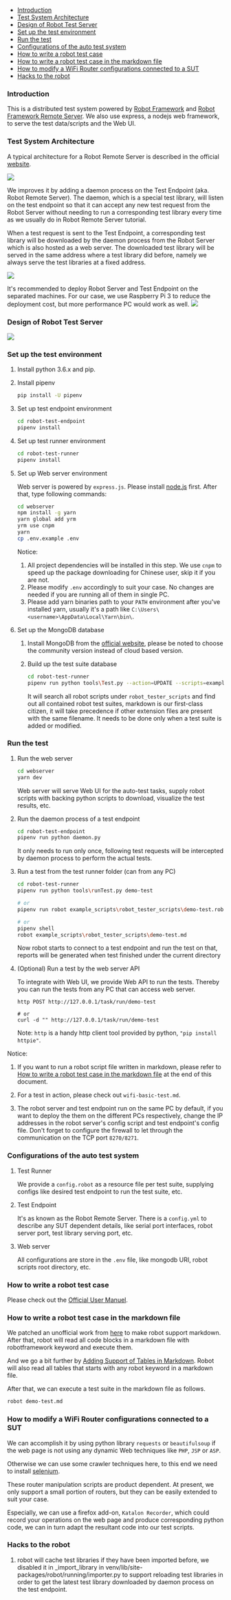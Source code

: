 - [Introduction](#introduction)
- [Test System Architecture](#test-system-architecture)
- [Design of Robot Test Server](#design-of-robot-test-server)
- [Set up the test environment](#set-up-the-test-environment)
- [Run the test](#run-the-test)
- [Configurations of the auto test system](#configurations-of-the-auto-test-system)
- [How to write a robot test case](#how-to-write-a-robot-test-case)
- [How to write a robot test case in the markdown file](#how-to-write-a-robot-test-case-in-the-markdown-file)
- [How to modify a WiFi Router configurations connected to a SUT](#how-to-modify-a-wifi-router-configurations-connected-to-a-sut)
- [Hacks to the robot](#hacks-to-the-robot)

### Introduction
This is a distributed test system powered by [Robot Framework](https://github.com/robotframework/robotframework) and [Robot Framework Remote Server](https://github.com/robotframework/PythonRemoteServer).
We also use express, a nodejs web framework, to serve the test data/scripts and the Web UI.

### Test System Architecture
A typical architecture for a Robot Remote Server is described in the official [website](https://github.com/robotframework/RemoteInterface).

![](https://i.loli.net/2018/11/28/5bfe0be78657f.jpg)

We improves it by adding a daemon process on the Test Endpoint (aka. Robot Remote Server). The daemon, which is a special test library, will listen on the test endpoint so that it can accept any new test request from the Robot Server without needing to run a corresponding test library every time as we usually do in Robot Remote Server tutorial.

When a test request is sent to the Test Endpoint, a corresponding test library will be downloaded by the daemon process from the Robot Server which is also hosted as a web server. The downloaded test library will be served in the same address where a test library did before, namely we always serve the test libraries at a fixed address.

![](https://i.loli.net/2019/01/25/5c4a65f044250.png)

It's recommended to deploy Robot Server and Test Endpoint on the separated machines. For our case, we use Raspberry Pi 3 to reduce the deployment cost, but more performance PC would work as well.
![](https://i.loli.net/2019/01/24/5c498aa0a7354.png)

### Design of Robot Test Server
![](https://i.loli.net/2019/01/25/5c4a64c32ae53.png)

### Set up the test environment

1. Install python 3.6.x and pip.

2. Install pipenv
   ```bash
   pip install -U pipenv
   ```

3. Set up test endpoint environment
   ```bash
   cd robot-test-endpoint
   pipenv install
   ```

4. Set up test runner environment
   ```bash
   cd robot-test-runner
   pipenv install
   ```

5. Set up Web server environment

   Web server is powered by `express.js`. Please install [node.js](https://nodejs.org/en/) first. After that, type following commands:
   ```bash
   cd webserver
   npm install -g yarn
   yarn global add yrm
   yrm use cnpm
   yarn
   cp .env.example .env
   ```
   Notice:
   1. All project dependencies will be installed in this step. We use `cnpm` to speed up the package downloading for Chinese user, skip it if you are not.
   2. Please modify `.env` accordingly to suit your case. No changes are needed if you are running all of them in single PC.
   3. Please add yarn binaries path to your `PATH` environment after you've installed yarn, usually it's a path like `C:\Users\<username>\AppData\Local\Yarn\bin\`.

6. Set up the MongoDB database

   1. Install MongoDB from the [official website](https://www.mongodb.com/), please be noted to choose the community version instead of cloud based version.

   2. Build up the test suite database
      ```bash
      cd robot-test-runner
      pipenv run python tools\Test.py --action=UPDATE --scripts=example_scripts\robot_tester_scripts\
      ```
      It will search all robot scripts under `robot_tester_scripts` and find out all contained robot test suites, markdown is our first-class citizen, it will take precedence if other extension files are present with the same filename.
      It needs to be done only when a test suite is added or modified.

### Run the test
1. Run the web server
   ```bash
   cd webserver
   yarn dev
   ```
   Web server will serve Web UI for the auto-test tasks, supply robot scripts with backing python scripts to download, visualize the test results, etc.

2. Run the daemon process of a test endpoint
   ```bash
   cd robot-test-endpoint
   pipenv run python daemon.py
   ```
   It only needs to run only once, following test requests will be intercepted by daemon process to perform the actual tests.

3. Run a test from the test runner folder (can from any PC)

   ```bash
   cd robot-test-runner
   pipenv run python tools\runTest.py demo-test

   # or
   pipenv run robot example_scripts\robot_tester_scripts\demo-test.robot

   # or
   pipenv shell
   robot example_scripts\robot_tester_scripts\demo-test.md
   ```

   Now robot starts to connect to a test endpoint and run the test on that, reports will be generated when test finished under the current directory

4. (Optional) Run a test by the web server API

   To integrate with Web UI, we provide Web API to run the tests. Thereby you can run the tests from any PC that can access web server.
   ```
   http POST http://127.0.0.1/task/run/demo-test

   # or
   curl -d "" http://127.0.0.1/task/run/demo-test
   ```
   Note: `http` is a handy http client tool provided by python, `"pip install httpie"`.

Notice:
1. If you want to run a robot script file written in markdown, please refer to [How to write a robot test case in the markdown file](#how-to-write-a-robot-test-case-in-the-markdown-file) at the end of this document.

2. For a test in action, please check out `wifi-basic-test.md`.

3. The robot server and test endpoint run on the same PC by default, if you want to deploy the them on the different PCs respectively, change the IP addresses in the robot server's config script and test endpoint's config file. Don't forget to configure the firewall to let through the communication on the TCP port `8270/8271`.

### Configurations of the auto test system
1. Test Runner

   We provide a `config.robot` as a resource file per test suite, supplying configs like desired test endpoint to run the test suite, etc.

2. Test Endpoint

   It's as known as the Robot Remote Server. There is a `config.yml` to describe any SUT dependent details, like serial port interfaces, robot server port, test library serving port, etc.

3. Web server

   All configurations are store in the `.env` file, like mongodb URI, robot scripts root directory, etc.

### How to write a robot test case
Please check out the [Official User Manuel](http://robotframework.org/robotframework/latest/RobotFrameworkUserGuide.html).

### How to write a robot test case in the markdown file
We patched an unofficial work from [here](https://gist.github.com/Tset-Noitamotua/75d15a2beb9ab6f1931d3871172ebbbf) to make robot support markdown.
After that, robot will read all code blocks in a markdown file with robotframework keyword and execute them.

And we go a bit further by [Adding Support of Tables in Markdown](https://gist.github.com/pansila/8d4f2869ccae891326959c947571ea67). Robot will also read all tables that starts with any robot keyword in a markdown file.

After that, we can execute a test suite in the markdown file as follows.
```bash
robot demo-test.md
```

### How to modify a WiFi Router configurations connected to a SUT
We can accomplish it by using python library `requests` or `beautifulsoup` if the web page is not using any dynamic Web techniques like `PHP`, `JSP` or `ASP`.

Otherwise we can use some crawler techniques here, to this end we need to install [selenium](http://docs.seleniumhq.org/).

These router manipulation scripts are product dependent. At present, we only support a small portion of routers, but they can be easily extended to suit your case.

Especially, we can use a firefox add-on, `Katalon Recorder`, which could record your operations on the web page and produce corresponding python code, we can in turn adapt the resultant code into our test scripts.

### Hacks to the robot
1. robot will cache test libraries if they have been imported before, we disabled it in _import_library in venv/lib/site-packages/robot/running/importer.py to support reloading test libraries in order to get the latest test library downloaded by daemon process on the test endpoint.

